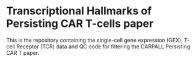 # Transcriptional Hallmarks of Persisting CAR T-cells paper
This is the repository containing the single-cell gene expression (GEX), T-cell Receptor (TCR) data and QC code for filtering the CARPALL Persisting CAR T paper.
